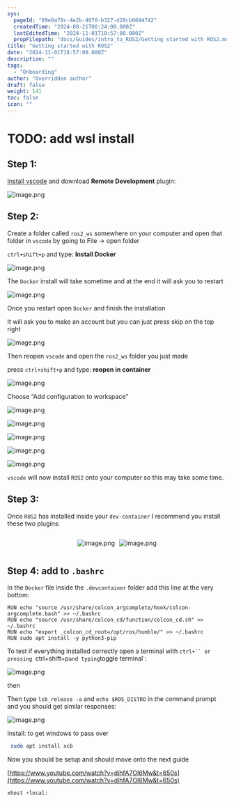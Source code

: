 ```yaml
---
sys:
  pageId: "89e0a78c-4e2b-4070-b327-d28cb0694742"
  createdTime: "2024-08-21T00:24:00.000Z"
  lastEditedTime: "2024-11-01T18:57:00.000Z"
  propFilepath: "docs/Guides/intro_to_ROS2/Getting started with ROS2.md"
title: "Getting started with ROS2"
date: "2024-11-01T18:57:00.000Z"
description: ""
tags:
  - "Onboarding"
author: "Overridden author"
draft: false
weight: 141
toc: false
icon: ""
---
```


# TODO: add wsl install

## Step 1:

[Install vscode](https://code.visualstudio.com/download) and download **Remote Development** plugin:

![image.png](https://prod-files-secure.s3.us-west-2.amazonaws.com/d518164a-d88e-44d1-a4ee-3adb3bd8bce0/efb52993-1881-4a40-b95e-6f020334f022/image.png?X-Amz-Algorithm=AWS4-HMAC-SHA256&X-Amz-Content-Sha256=UNSIGNED-PAYLOAD&X-Amz-Credential=ASIAZI2LB466WDHBXQJV%2F20250308%2Fus-west-2%2Fs3%2Faws4_request&X-Amz-Date=20250308T121010Z&X-Amz-Expires=3600&X-Amz-Security-Token=IQoJb3JpZ2luX2VjEBIaCXVzLXdlc3QtMiJHMEUCIFQHEtuP7arhUWvhEtu5GZRr32%2FOQeXU1LSVEVMvtzs6AiEA%2FLJ8ViYmJRKEGikfghIRadhcJOX9zR%2Fs6hNTnFq3fDoq%2FwMIWxAAGgw2Mzc0MjMxODM4MDUiDCj4kwZ0zthnVD6VhircA4nnWsYHSiXbOEoUQaeXvoIAsklpHDvhv%2B9LgBa1yBdlpTcSKjKggX2UXWY2Wm6LInDz4UHHo7234B4gp92DmH5Dpg3hRr%2BZP9FWYsApGv8RRAhPRWjk8zFMyRw7vBUF%2FWYd%2Brv9cmh3FhfmpoGXGB9%2BBE9BYGON%2B%2BlJqYUmRACN5fnDDn9bN2SjITkl5RAD7KK3kgJIcYr8MM9tm6gn23UgSW%2BCA65jpOcVFFoeo6lhYSrh49Sun%2BD3gfayJYXyb1yItTDIPXWqQUDtNX2JRKtg8b4muB%2B2XYaHTZJ4MHxKnssskFn%2Fva1VIWv1WA4VXdIL4NH0DRZQdnD%2BKhrrs9m%2B5OnqLuY9Sus9ARJasMwPjJdkXEf913sah4Ifyu3cQS3c6mNxi8sYElhk58vgCcje5LxHyIzHmcPwHW9OJJcNCmvbAwl2mE4NMv28G%2B7%2Bnqyer42YWyURz4JVwY2k5ZyWVPFYlZ4MX%2B%2B70o8XqmGwl2EWUQLmtPdkBmlN26O4hCt64bYBMLZqpAgLFmNAb2VkiwSj%2FCDx%2F658nF%2BN9YNGr72vQunm6XvQdsKjFCUQQA1zAUpFcGvl19AQmybUISizyydjzqCakr2ommBYdUEetkIeGzw4WtOOEUSSMJ%2BZsL4GOqUBctyZI8wOWzSjNU78q0hN1G7vsSamyc5anWigySzaNU%2F5%2BcrWbB1D%2BXb858gErZNVppJRQJSES8aSVMaf0H%2BuZx0CXlCy95UaNUZinUusT%2BnOrC%2B%2FX2NKAbIW4MXxHycVNVcUUrx%2BZORYETxinAk14AOkWcJRIob1%2BgiNGcWtxfUbwaVMqt2nWf9GXadk9foRQ8ufv8hR%2B5uz0EvSffDFyc5Yt117&X-Amz-Signature=c69220c186770ff19e1d9a2c98f937dcc3814daf417c3d5b92f300bdbe825726&X-Amz-SignedHeaders=host&x-id=GetObject)

## Step 2:

Create a folder called `ros2_ws` somewhere on your computer and open that folder in `vscode` by going to File → open folder 

`ctrl+shift+p` and type: **Install Docker**

![image.png](https://prod-files-secure.s3.us-west-2.amazonaws.com/d518164a-d88e-44d1-a4ee-3adb3bd8bce0/2269dc0e-1cd5-47ff-bceb-c04ad9b2eab0/image.png?X-Amz-Algorithm=AWS4-HMAC-SHA256&X-Amz-Content-Sha256=UNSIGNED-PAYLOAD&X-Amz-Credential=ASIAZI2LB466WDHBXQJV%2F20250308%2Fus-west-2%2Fs3%2Faws4_request&X-Amz-Date=20250308T121010Z&X-Amz-Expires=3600&X-Amz-Security-Token=IQoJb3JpZ2luX2VjEBIaCXVzLXdlc3QtMiJHMEUCIFQHEtuP7arhUWvhEtu5GZRr32%2FOQeXU1LSVEVMvtzs6AiEA%2FLJ8ViYmJRKEGikfghIRadhcJOX9zR%2Fs6hNTnFq3fDoq%2FwMIWxAAGgw2Mzc0MjMxODM4MDUiDCj4kwZ0zthnVD6VhircA4nnWsYHSiXbOEoUQaeXvoIAsklpHDvhv%2B9LgBa1yBdlpTcSKjKggX2UXWY2Wm6LInDz4UHHo7234B4gp92DmH5Dpg3hRr%2BZP9FWYsApGv8RRAhPRWjk8zFMyRw7vBUF%2FWYd%2Brv9cmh3FhfmpoGXGB9%2BBE9BYGON%2B%2BlJqYUmRACN5fnDDn9bN2SjITkl5RAD7KK3kgJIcYr8MM9tm6gn23UgSW%2BCA65jpOcVFFoeo6lhYSrh49Sun%2BD3gfayJYXyb1yItTDIPXWqQUDtNX2JRKtg8b4muB%2B2XYaHTZJ4MHxKnssskFn%2Fva1VIWv1WA4VXdIL4NH0DRZQdnD%2BKhrrs9m%2B5OnqLuY9Sus9ARJasMwPjJdkXEf913sah4Ifyu3cQS3c6mNxi8sYElhk58vgCcje5LxHyIzHmcPwHW9OJJcNCmvbAwl2mE4NMv28G%2B7%2Bnqyer42YWyURz4JVwY2k5ZyWVPFYlZ4MX%2B%2B70o8XqmGwl2EWUQLmtPdkBmlN26O4hCt64bYBMLZqpAgLFmNAb2VkiwSj%2FCDx%2F658nF%2BN9YNGr72vQunm6XvQdsKjFCUQQA1zAUpFcGvl19AQmybUISizyydjzqCakr2ommBYdUEetkIeGzw4WtOOEUSSMJ%2BZsL4GOqUBctyZI8wOWzSjNU78q0hN1G7vsSamyc5anWigySzaNU%2F5%2BcrWbB1D%2BXb858gErZNVppJRQJSES8aSVMaf0H%2BuZx0CXlCy95UaNUZinUusT%2BnOrC%2B%2FX2NKAbIW4MXxHycVNVcUUrx%2BZORYETxinAk14AOkWcJRIob1%2BgiNGcWtxfUbwaVMqt2nWf9GXadk9foRQ8ufv8hR%2B5uz0EvSffDFyc5Yt117&X-Amz-Signature=511ee8bbfb776c4b0e6b79aef898e862b8a25e189ba96733d34e260f96347401&X-Amz-SignedHeaders=host&x-id=GetObject)

The `Docker` install will take sometime and at the end it will ask you to restart

![image.png](https://prod-files-secure.s3.us-west-2.amazonaws.com/d518164a-d88e-44d1-a4ee-3adb3bd8bce0/ed233f78-be33-4b1f-b89c-9c346c0e961e/image.png?X-Amz-Algorithm=AWS4-HMAC-SHA256&X-Amz-Content-Sha256=UNSIGNED-PAYLOAD&X-Amz-Credential=ASIAZI2LB466WDHBXQJV%2F20250308%2Fus-west-2%2Fs3%2Faws4_request&X-Amz-Date=20250308T121010Z&X-Amz-Expires=3600&X-Amz-Security-Token=IQoJb3JpZ2luX2VjEBIaCXVzLXdlc3QtMiJHMEUCIFQHEtuP7arhUWvhEtu5GZRr32%2FOQeXU1LSVEVMvtzs6AiEA%2FLJ8ViYmJRKEGikfghIRadhcJOX9zR%2Fs6hNTnFq3fDoq%2FwMIWxAAGgw2Mzc0MjMxODM4MDUiDCj4kwZ0zthnVD6VhircA4nnWsYHSiXbOEoUQaeXvoIAsklpHDvhv%2B9LgBa1yBdlpTcSKjKggX2UXWY2Wm6LInDz4UHHo7234B4gp92DmH5Dpg3hRr%2BZP9FWYsApGv8RRAhPRWjk8zFMyRw7vBUF%2FWYd%2Brv9cmh3FhfmpoGXGB9%2BBE9BYGON%2B%2BlJqYUmRACN5fnDDn9bN2SjITkl5RAD7KK3kgJIcYr8MM9tm6gn23UgSW%2BCA65jpOcVFFoeo6lhYSrh49Sun%2BD3gfayJYXyb1yItTDIPXWqQUDtNX2JRKtg8b4muB%2B2XYaHTZJ4MHxKnssskFn%2Fva1VIWv1WA4VXdIL4NH0DRZQdnD%2BKhrrs9m%2B5OnqLuY9Sus9ARJasMwPjJdkXEf913sah4Ifyu3cQS3c6mNxi8sYElhk58vgCcje5LxHyIzHmcPwHW9OJJcNCmvbAwl2mE4NMv28G%2B7%2Bnqyer42YWyURz4JVwY2k5ZyWVPFYlZ4MX%2B%2B70o8XqmGwl2EWUQLmtPdkBmlN26O4hCt64bYBMLZqpAgLFmNAb2VkiwSj%2FCDx%2F658nF%2BN9YNGr72vQunm6XvQdsKjFCUQQA1zAUpFcGvl19AQmybUISizyydjzqCakr2ommBYdUEetkIeGzw4WtOOEUSSMJ%2BZsL4GOqUBctyZI8wOWzSjNU78q0hN1G7vsSamyc5anWigySzaNU%2F5%2BcrWbB1D%2BXb858gErZNVppJRQJSES8aSVMaf0H%2BuZx0CXlCy95UaNUZinUusT%2BnOrC%2B%2FX2NKAbIW4MXxHycVNVcUUrx%2BZORYETxinAk14AOkWcJRIob1%2BgiNGcWtxfUbwaVMqt2nWf9GXadk9foRQ8ufv8hR%2B5uz0EvSffDFyc5Yt117&X-Amz-Signature=7f5fb4b286e8357ca8ee80ed74682579b3df0a3b73879211329fc4dfae787194&X-Amz-SignedHeaders=host&x-id=GetObject)

Once you restart open `Docker` and finish the installation

It will ask you to make an account but you can just press skip on the top right

![image.png](https://prod-files-secure.s3.us-west-2.amazonaws.com/d518164a-d88e-44d1-a4ee-3adb3bd8bce0/21010ad9-1659-4fd9-9f59-9932a09b2a3d/image.png?X-Amz-Algorithm=AWS4-HMAC-SHA256&X-Amz-Content-Sha256=UNSIGNED-PAYLOAD&X-Amz-Credential=ASIAZI2LB466WDHBXQJV%2F20250308%2Fus-west-2%2Fs3%2Faws4_request&X-Amz-Date=20250308T121010Z&X-Amz-Expires=3600&X-Amz-Security-Token=IQoJb3JpZ2luX2VjEBIaCXVzLXdlc3QtMiJHMEUCIFQHEtuP7arhUWvhEtu5GZRr32%2FOQeXU1LSVEVMvtzs6AiEA%2FLJ8ViYmJRKEGikfghIRadhcJOX9zR%2Fs6hNTnFq3fDoq%2FwMIWxAAGgw2Mzc0MjMxODM4MDUiDCj4kwZ0zthnVD6VhircA4nnWsYHSiXbOEoUQaeXvoIAsklpHDvhv%2B9LgBa1yBdlpTcSKjKggX2UXWY2Wm6LInDz4UHHo7234B4gp92DmH5Dpg3hRr%2BZP9FWYsApGv8RRAhPRWjk8zFMyRw7vBUF%2FWYd%2Brv9cmh3FhfmpoGXGB9%2BBE9BYGON%2B%2BlJqYUmRACN5fnDDn9bN2SjITkl5RAD7KK3kgJIcYr8MM9tm6gn23UgSW%2BCA65jpOcVFFoeo6lhYSrh49Sun%2BD3gfayJYXyb1yItTDIPXWqQUDtNX2JRKtg8b4muB%2B2XYaHTZJ4MHxKnssskFn%2Fva1VIWv1WA4VXdIL4NH0DRZQdnD%2BKhrrs9m%2B5OnqLuY9Sus9ARJasMwPjJdkXEf913sah4Ifyu3cQS3c6mNxi8sYElhk58vgCcje5LxHyIzHmcPwHW9OJJcNCmvbAwl2mE4NMv28G%2B7%2Bnqyer42YWyURz4JVwY2k5ZyWVPFYlZ4MX%2B%2B70o8XqmGwl2EWUQLmtPdkBmlN26O4hCt64bYBMLZqpAgLFmNAb2VkiwSj%2FCDx%2F658nF%2BN9YNGr72vQunm6XvQdsKjFCUQQA1zAUpFcGvl19AQmybUISizyydjzqCakr2ommBYdUEetkIeGzw4WtOOEUSSMJ%2BZsL4GOqUBctyZI8wOWzSjNU78q0hN1G7vsSamyc5anWigySzaNU%2F5%2BcrWbB1D%2BXb858gErZNVppJRQJSES8aSVMaf0H%2BuZx0CXlCy95UaNUZinUusT%2BnOrC%2B%2FX2NKAbIW4MXxHycVNVcUUrx%2BZORYETxinAk14AOkWcJRIob1%2BgiNGcWtxfUbwaVMqt2nWf9GXadk9foRQ8ufv8hR%2B5uz0EvSffDFyc5Yt117&X-Amz-Signature=0d94b81d1c7bdf68f648025c778876f00ba0c39185f4afa165b1ac214ca22ecb&X-Amz-SignedHeaders=host&x-id=GetObject)

Then reopen `vscode` and open the `ros2_ws` folder you just made

press `ctrl+shift+p` and type: **reopen in container**

![image.png](https://prod-files-secure.s3.us-west-2.amazonaws.com/d518164a-d88e-44d1-a4ee-3adb3bd8bce0/4e93b8c2-41ad-488c-8095-c74205196118/image.png?X-Amz-Algorithm=AWS4-HMAC-SHA256&X-Amz-Content-Sha256=UNSIGNED-PAYLOAD&X-Amz-Credential=ASIAZI2LB466WDHBXQJV%2F20250308%2Fus-west-2%2Fs3%2Faws4_request&X-Amz-Date=20250308T121010Z&X-Amz-Expires=3600&X-Amz-Security-Token=IQoJb3JpZ2luX2VjEBIaCXVzLXdlc3QtMiJHMEUCIFQHEtuP7arhUWvhEtu5GZRr32%2FOQeXU1LSVEVMvtzs6AiEA%2FLJ8ViYmJRKEGikfghIRadhcJOX9zR%2Fs6hNTnFq3fDoq%2FwMIWxAAGgw2Mzc0MjMxODM4MDUiDCj4kwZ0zthnVD6VhircA4nnWsYHSiXbOEoUQaeXvoIAsklpHDvhv%2B9LgBa1yBdlpTcSKjKggX2UXWY2Wm6LInDz4UHHo7234B4gp92DmH5Dpg3hRr%2BZP9FWYsApGv8RRAhPRWjk8zFMyRw7vBUF%2FWYd%2Brv9cmh3FhfmpoGXGB9%2BBE9BYGON%2B%2BlJqYUmRACN5fnDDn9bN2SjITkl5RAD7KK3kgJIcYr8MM9tm6gn23UgSW%2BCA65jpOcVFFoeo6lhYSrh49Sun%2BD3gfayJYXyb1yItTDIPXWqQUDtNX2JRKtg8b4muB%2B2XYaHTZJ4MHxKnssskFn%2Fva1VIWv1WA4VXdIL4NH0DRZQdnD%2BKhrrs9m%2B5OnqLuY9Sus9ARJasMwPjJdkXEf913sah4Ifyu3cQS3c6mNxi8sYElhk58vgCcje5LxHyIzHmcPwHW9OJJcNCmvbAwl2mE4NMv28G%2B7%2Bnqyer42YWyURz4JVwY2k5ZyWVPFYlZ4MX%2B%2B70o8XqmGwl2EWUQLmtPdkBmlN26O4hCt64bYBMLZqpAgLFmNAb2VkiwSj%2FCDx%2F658nF%2BN9YNGr72vQunm6XvQdsKjFCUQQA1zAUpFcGvl19AQmybUISizyydjzqCakr2ommBYdUEetkIeGzw4WtOOEUSSMJ%2BZsL4GOqUBctyZI8wOWzSjNU78q0hN1G7vsSamyc5anWigySzaNU%2F5%2BcrWbB1D%2BXb858gErZNVppJRQJSES8aSVMaf0H%2BuZx0CXlCy95UaNUZinUusT%2BnOrC%2B%2FX2NKAbIW4MXxHycVNVcUUrx%2BZORYETxinAk14AOkWcJRIob1%2BgiNGcWtxfUbwaVMqt2nWf9GXadk9foRQ8ufv8hR%2B5uz0EvSffDFyc5Yt117&X-Amz-Signature=7dd937dbd62fd8baf5f16400d130b690693e64b9c6e9f104d0742ac990b4a743&X-Amz-SignedHeaders=host&x-id=GetObject)

Choose “Add configuration to workspace”

![image.png](https://prod-files-secure.s3.us-west-2.amazonaws.com/d518164a-d88e-44d1-a4ee-3adb3bd8bce0/9560b282-5060-4989-ba37-97e7b2c22476/image.png?X-Amz-Algorithm=AWS4-HMAC-SHA256&X-Amz-Content-Sha256=UNSIGNED-PAYLOAD&X-Amz-Credential=ASIAZI2LB466WDHBXQJV%2F20250308%2Fus-west-2%2Fs3%2Faws4_request&X-Amz-Date=20250308T121010Z&X-Amz-Expires=3600&X-Amz-Security-Token=IQoJb3JpZ2luX2VjEBIaCXVzLXdlc3QtMiJHMEUCIFQHEtuP7arhUWvhEtu5GZRr32%2FOQeXU1LSVEVMvtzs6AiEA%2FLJ8ViYmJRKEGikfghIRadhcJOX9zR%2Fs6hNTnFq3fDoq%2FwMIWxAAGgw2Mzc0MjMxODM4MDUiDCj4kwZ0zthnVD6VhircA4nnWsYHSiXbOEoUQaeXvoIAsklpHDvhv%2B9LgBa1yBdlpTcSKjKggX2UXWY2Wm6LInDz4UHHo7234B4gp92DmH5Dpg3hRr%2BZP9FWYsApGv8RRAhPRWjk8zFMyRw7vBUF%2FWYd%2Brv9cmh3FhfmpoGXGB9%2BBE9BYGON%2B%2BlJqYUmRACN5fnDDn9bN2SjITkl5RAD7KK3kgJIcYr8MM9tm6gn23UgSW%2BCA65jpOcVFFoeo6lhYSrh49Sun%2BD3gfayJYXyb1yItTDIPXWqQUDtNX2JRKtg8b4muB%2B2XYaHTZJ4MHxKnssskFn%2Fva1VIWv1WA4VXdIL4NH0DRZQdnD%2BKhrrs9m%2B5OnqLuY9Sus9ARJasMwPjJdkXEf913sah4Ifyu3cQS3c6mNxi8sYElhk58vgCcje5LxHyIzHmcPwHW9OJJcNCmvbAwl2mE4NMv28G%2B7%2Bnqyer42YWyURz4JVwY2k5ZyWVPFYlZ4MX%2B%2B70o8XqmGwl2EWUQLmtPdkBmlN26O4hCt64bYBMLZqpAgLFmNAb2VkiwSj%2FCDx%2F658nF%2BN9YNGr72vQunm6XvQdsKjFCUQQA1zAUpFcGvl19AQmybUISizyydjzqCakr2ommBYdUEetkIeGzw4WtOOEUSSMJ%2BZsL4GOqUBctyZI8wOWzSjNU78q0hN1G7vsSamyc5anWigySzaNU%2F5%2BcrWbB1D%2BXb858gErZNVppJRQJSES8aSVMaf0H%2BuZx0CXlCy95UaNUZinUusT%2BnOrC%2B%2FX2NKAbIW4MXxHycVNVcUUrx%2BZORYETxinAk14AOkWcJRIob1%2BgiNGcWtxfUbwaVMqt2nWf9GXadk9foRQ8ufv8hR%2B5uz0EvSffDFyc5Yt117&X-Amz-Signature=9be68938ea287a61d0bca80ee7ccf6930bc5ba2866fbc0df967d138b9054c3c5&X-Amz-SignedHeaders=host&x-id=GetObject)

![image.png](https://prod-files-secure.s3.us-west-2.amazonaws.com/d518164a-d88e-44d1-a4ee-3adb3bd8bce0/2ee63f81-886b-48e8-a553-dc6e5eac99e4/image.png?X-Amz-Algorithm=AWS4-HMAC-SHA256&X-Amz-Content-Sha256=UNSIGNED-PAYLOAD&X-Amz-Credential=ASIAZI2LB466WDHBXQJV%2F20250308%2Fus-west-2%2Fs3%2Faws4_request&X-Amz-Date=20250308T121010Z&X-Amz-Expires=3600&X-Amz-Security-Token=IQoJb3JpZ2luX2VjEBIaCXVzLXdlc3QtMiJHMEUCIFQHEtuP7arhUWvhEtu5GZRr32%2FOQeXU1LSVEVMvtzs6AiEA%2FLJ8ViYmJRKEGikfghIRadhcJOX9zR%2Fs6hNTnFq3fDoq%2FwMIWxAAGgw2Mzc0MjMxODM4MDUiDCj4kwZ0zthnVD6VhircA4nnWsYHSiXbOEoUQaeXvoIAsklpHDvhv%2B9LgBa1yBdlpTcSKjKggX2UXWY2Wm6LInDz4UHHo7234B4gp92DmH5Dpg3hRr%2BZP9FWYsApGv8RRAhPRWjk8zFMyRw7vBUF%2FWYd%2Brv9cmh3FhfmpoGXGB9%2BBE9BYGON%2B%2BlJqYUmRACN5fnDDn9bN2SjITkl5RAD7KK3kgJIcYr8MM9tm6gn23UgSW%2BCA65jpOcVFFoeo6lhYSrh49Sun%2BD3gfayJYXyb1yItTDIPXWqQUDtNX2JRKtg8b4muB%2B2XYaHTZJ4MHxKnssskFn%2Fva1VIWv1WA4VXdIL4NH0DRZQdnD%2BKhrrs9m%2B5OnqLuY9Sus9ARJasMwPjJdkXEf913sah4Ifyu3cQS3c6mNxi8sYElhk58vgCcje5LxHyIzHmcPwHW9OJJcNCmvbAwl2mE4NMv28G%2B7%2Bnqyer42YWyURz4JVwY2k5ZyWVPFYlZ4MX%2B%2B70o8XqmGwl2EWUQLmtPdkBmlN26O4hCt64bYBMLZqpAgLFmNAb2VkiwSj%2FCDx%2F658nF%2BN9YNGr72vQunm6XvQdsKjFCUQQA1zAUpFcGvl19AQmybUISizyydjzqCakr2ommBYdUEetkIeGzw4WtOOEUSSMJ%2BZsL4GOqUBctyZI8wOWzSjNU78q0hN1G7vsSamyc5anWigySzaNU%2F5%2BcrWbB1D%2BXb858gErZNVppJRQJSES8aSVMaf0H%2BuZx0CXlCy95UaNUZinUusT%2BnOrC%2B%2FX2NKAbIW4MXxHycVNVcUUrx%2BZORYETxinAk14AOkWcJRIob1%2BgiNGcWtxfUbwaVMqt2nWf9GXadk9foRQ8ufv8hR%2B5uz0EvSffDFyc5Yt117&X-Amz-Signature=e1db151ce228aa4acd45f63968d59e7181c41eed48d1ff7f4aceb7daad8507b2&X-Amz-SignedHeaders=host&x-id=GetObject)

![image.png](https://prod-files-secure.s3.us-west-2.amazonaws.com/d518164a-d88e-44d1-a4ee-3adb3bd8bce0/ae1580b2-b048-407e-aed9-b584224a7a04/image.png?X-Amz-Algorithm=AWS4-HMAC-SHA256&X-Amz-Content-Sha256=UNSIGNED-PAYLOAD&X-Amz-Credential=ASIAZI2LB466WDHBXQJV%2F20250308%2Fus-west-2%2Fs3%2Faws4_request&X-Amz-Date=20250308T121010Z&X-Amz-Expires=3600&X-Amz-Security-Token=IQoJb3JpZ2luX2VjEBIaCXVzLXdlc3QtMiJHMEUCIFQHEtuP7arhUWvhEtu5GZRr32%2FOQeXU1LSVEVMvtzs6AiEA%2FLJ8ViYmJRKEGikfghIRadhcJOX9zR%2Fs6hNTnFq3fDoq%2FwMIWxAAGgw2Mzc0MjMxODM4MDUiDCj4kwZ0zthnVD6VhircA4nnWsYHSiXbOEoUQaeXvoIAsklpHDvhv%2B9LgBa1yBdlpTcSKjKggX2UXWY2Wm6LInDz4UHHo7234B4gp92DmH5Dpg3hRr%2BZP9FWYsApGv8RRAhPRWjk8zFMyRw7vBUF%2FWYd%2Brv9cmh3FhfmpoGXGB9%2BBE9BYGON%2B%2BlJqYUmRACN5fnDDn9bN2SjITkl5RAD7KK3kgJIcYr8MM9tm6gn23UgSW%2BCA65jpOcVFFoeo6lhYSrh49Sun%2BD3gfayJYXyb1yItTDIPXWqQUDtNX2JRKtg8b4muB%2B2XYaHTZJ4MHxKnssskFn%2Fva1VIWv1WA4VXdIL4NH0DRZQdnD%2BKhrrs9m%2B5OnqLuY9Sus9ARJasMwPjJdkXEf913sah4Ifyu3cQS3c6mNxi8sYElhk58vgCcje5LxHyIzHmcPwHW9OJJcNCmvbAwl2mE4NMv28G%2B7%2Bnqyer42YWyURz4JVwY2k5ZyWVPFYlZ4MX%2B%2B70o8XqmGwl2EWUQLmtPdkBmlN26O4hCt64bYBMLZqpAgLFmNAb2VkiwSj%2FCDx%2F658nF%2BN9YNGr72vQunm6XvQdsKjFCUQQA1zAUpFcGvl19AQmybUISizyydjzqCakr2ommBYdUEetkIeGzw4WtOOEUSSMJ%2BZsL4GOqUBctyZI8wOWzSjNU78q0hN1G7vsSamyc5anWigySzaNU%2F5%2BcrWbB1D%2BXb858gErZNVppJRQJSES8aSVMaf0H%2BuZx0CXlCy95UaNUZinUusT%2BnOrC%2B%2FX2NKAbIW4MXxHycVNVcUUrx%2BZORYETxinAk14AOkWcJRIob1%2BgiNGcWtxfUbwaVMqt2nWf9GXadk9foRQ8ufv8hR%2B5uz0EvSffDFyc5Yt117&X-Amz-Signature=0ac1e58beecb11b446439721f00711cc5ff30b25799b784a4679767af48efd59&X-Amz-SignedHeaders=host&x-id=GetObject)

![image.png](https://prod-files-secure.s3.us-west-2.amazonaws.com/d518164a-d88e-44d1-a4ee-3adb3bd8bce0/53255b28-f75e-430f-b9e3-c0ac8577e42b/image.png?X-Amz-Algorithm=AWS4-HMAC-SHA256&X-Amz-Content-Sha256=UNSIGNED-PAYLOAD&X-Amz-Credential=ASIAZI2LB466WDHBXQJV%2F20250308%2Fus-west-2%2Fs3%2Faws4_request&X-Amz-Date=20250308T121010Z&X-Amz-Expires=3600&X-Amz-Security-Token=IQoJb3JpZ2luX2VjEBIaCXVzLXdlc3QtMiJHMEUCIFQHEtuP7arhUWvhEtu5GZRr32%2FOQeXU1LSVEVMvtzs6AiEA%2FLJ8ViYmJRKEGikfghIRadhcJOX9zR%2Fs6hNTnFq3fDoq%2FwMIWxAAGgw2Mzc0MjMxODM4MDUiDCj4kwZ0zthnVD6VhircA4nnWsYHSiXbOEoUQaeXvoIAsklpHDvhv%2B9LgBa1yBdlpTcSKjKggX2UXWY2Wm6LInDz4UHHo7234B4gp92DmH5Dpg3hRr%2BZP9FWYsApGv8RRAhPRWjk8zFMyRw7vBUF%2FWYd%2Brv9cmh3FhfmpoGXGB9%2BBE9BYGON%2B%2BlJqYUmRACN5fnDDn9bN2SjITkl5RAD7KK3kgJIcYr8MM9tm6gn23UgSW%2BCA65jpOcVFFoeo6lhYSrh49Sun%2BD3gfayJYXyb1yItTDIPXWqQUDtNX2JRKtg8b4muB%2B2XYaHTZJ4MHxKnssskFn%2Fva1VIWv1WA4VXdIL4NH0DRZQdnD%2BKhrrs9m%2B5OnqLuY9Sus9ARJasMwPjJdkXEf913sah4Ifyu3cQS3c6mNxi8sYElhk58vgCcje5LxHyIzHmcPwHW9OJJcNCmvbAwl2mE4NMv28G%2B7%2Bnqyer42YWyURz4JVwY2k5ZyWVPFYlZ4MX%2B%2B70o8XqmGwl2EWUQLmtPdkBmlN26O4hCt64bYBMLZqpAgLFmNAb2VkiwSj%2FCDx%2F658nF%2BN9YNGr72vQunm6XvQdsKjFCUQQA1zAUpFcGvl19AQmybUISizyydjzqCakr2ommBYdUEetkIeGzw4WtOOEUSSMJ%2BZsL4GOqUBctyZI8wOWzSjNU78q0hN1G7vsSamyc5anWigySzaNU%2F5%2BcrWbB1D%2BXb858gErZNVppJRQJSES8aSVMaf0H%2BuZx0CXlCy95UaNUZinUusT%2BnOrC%2B%2FX2NKAbIW4MXxHycVNVcUUrx%2BZORYETxinAk14AOkWcJRIob1%2BgiNGcWtxfUbwaVMqt2nWf9GXadk9foRQ8ufv8hR%2B5uz0EvSffDFyc5Yt117&X-Amz-Signature=63dc873d45d9f1184015f6382edbceb854116700c7f2b6616e6b8dc873148c5b&X-Amz-SignedHeaders=host&x-id=GetObject)

![image.png](https://prod-files-secure.s3.us-west-2.amazonaws.com/d518164a-d88e-44d1-a4ee-3adb3bd8bce0/7c562767-5af9-4ffb-97d1-327bcdf4ee00/image.png?X-Amz-Algorithm=AWS4-HMAC-SHA256&X-Amz-Content-Sha256=UNSIGNED-PAYLOAD&X-Amz-Credential=ASIAZI2LB466WDHBXQJV%2F20250308%2Fus-west-2%2Fs3%2Faws4_request&X-Amz-Date=20250308T121010Z&X-Amz-Expires=3600&X-Amz-Security-Token=IQoJb3JpZ2luX2VjEBIaCXVzLXdlc3QtMiJHMEUCIFQHEtuP7arhUWvhEtu5GZRr32%2FOQeXU1LSVEVMvtzs6AiEA%2FLJ8ViYmJRKEGikfghIRadhcJOX9zR%2Fs6hNTnFq3fDoq%2FwMIWxAAGgw2Mzc0MjMxODM4MDUiDCj4kwZ0zthnVD6VhircA4nnWsYHSiXbOEoUQaeXvoIAsklpHDvhv%2B9LgBa1yBdlpTcSKjKggX2UXWY2Wm6LInDz4UHHo7234B4gp92DmH5Dpg3hRr%2BZP9FWYsApGv8RRAhPRWjk8zFMyRw7vBUF%2FWYd%2Brv9cmh3FhfmpoGXGB9%2BBE9BYGON%2B%2BlJqYUmRACN5fnDDn9bN2SjITkl5RAD7KK3kgJIcYr8MM9tm6gn23UgSW%2BCA65jpOcVFFoeo6lhYSrh49Sun%2BD3gfayJYXyb1yItTDIPXWqQUDtNX2JRKtg8b4muB%2B2XYaHTZJ4MHxKnssskFn%2Fva1VIWv1WA4VXdIL4NH0DRZQdnD%2BKhrrs9m%2B5OnqLuY9Sus9ARJasMwPjJdkXEf913sah4Ifyu3cQS3c6mNxi8sYElhk58vgCcje5LxHyIzHmcPwHW9OJJcNCmvbAwl2mE4NMv28G%2B7%2Bnqyer42YWyURz4JVwY2k5ZyWVPFYlZ4MX%2B%2B70o8XqmGwl2EWUQLmtPdkBmlN26O4hCt64bYBMLZqpAgLFmNAb2VkiwSj%2FCDx%2F658nF%2BN9YNGr72vQunm6XvQdsKjFCUQQA1zAUpFcGvl19AQmybUISizyydjzqCakr2ommBYdUEetkIeGzw4WtOOEUSSMJ%2BZsL4GOqUBctyZI8wOWzSjNU78q0hN1G7vsSamyc5anWigySzaNU%2F5%2BcrWbB1D%2BXb858gErZNVppJRQJSES8aSVMaf0H%2BuZx0CXlCy95UaNUZinUusT%2BnOrC%2B%2FX2NKAbIW4MXxHycVNVcUUrx%2BZORYETxinAk14AOkWcJRIob1%2BgiNGcWtxfUbwaVMqt2nWf9GXadk9foRQ8ufv8hR%2B5uz0EvSffDFyc5Yt117&X-Amz-Signature=f5d54880c3eb84ae9732e211b190d0ec02f79970582c19432a14fde40095f901&X-Amz-SignedHeaders=host&x-id=GetObject)

`vscode` will now install `ROS2` onto your computer so this may take some time.

## Step 3:

Once `ROS2` has installed inside your `dev-container` I recommend you install these two plugins:

<div style="display: flex;flex-direction: row; column-gap:10px; max-width: 630px;justify-content: center;">
<div>

![image.png](https://prod-files-secure.s3.us-west-2.amazonaws.com/d518164a-d88e-44d1-a4ee-3adb3bd8bce0/3fc3d550-5a54-4ba1-ba6b-faa01cdb7369/image.png?X-Amz-Algorithm=AWS4-HMAC-SHA256&X-Amz-Content-Sha256=UNSIGNED-PAYLOAD&X-Amz-Credential=ASIAZI2LB4664QBSD26X%2F20250308%2Fus-west-2%2Fs3%2Faws4_request&X-Amz-Date=20250308T121020Z&X-Amz-Expires=3600&X-Amz-Security-Token=IQoJb3JpZ2luX2VjEBQaCXVzLXdlc3QtMiJHMEUCIC2M0DIWS3bg9JOQIJx6TdGurqDulbtA5jAuhNXtps6TAiEA%2Bf1lsibEJu0ow6hiwkiix3zWrb5SaupeRZvLLiaFgYkq%2FwMIXRAAGgw2Mzc0MjMxODM4MDUiDFOeQvAouyqFokqRtSrcA6LdMBCzva18URc5JeJKjG3Jkpb4FM%2F%2B706dpWvu8bdu6mmGQHM2aYzuATwYKl18vgEe0sXjxEdY9RyXwgXnUo3i3SlX8i8JYxNXSWrGHP97g9j0dWtNiw%2FNCfO9WAG2LtzTneC%2BRkL3LGcscVZFZySlFaaepXB%2BM1XiWTLqBRG1q9%2BwnohcWEGpBu3%2FlhcutY%2F4BJIsJMdVjFFH0QAniAb%2B8WCOzT9ze4D1vhz3xIsF0dr6n1gZ1D0hXBsUxwnsT8tt6%2BnwKONdlcG3lKKJAFnnzsJfSoiDIOTOYhIo03Fz6i86Dq1elCMdtqhcjPytrgHG6FgWfY0AQVCS2wek65VY1nA%2BctVsD66xCxPMm9iqLfSQuhyO8LEgYr14xfjbIjCHk51R8uEJFzj4n%2Bl6UchT%2FZTQ3B9rPN4qOA6cC7ydpZvxPEEKsgVQcbJYLK6mcCUOMKJvU%2FuaI0s%2BxqxmyTbFQ%2FFtfqaBlWteKOg8sYlQ8IEDv9%2B91W6LbSlqDggrp2JnZ6DFzdyV%2BC3T592UqlWQ%2FXi8BZBetx9JslSDyPFWlivFQmzAuXMV5lGkHU35ywQf4SXI8pVn%2Fx4BZ7UAJtIZ4hbhBN7Jz5FoHnRUpQPti9fQG2U2KHrbjHa5MNLRsL4GOqUB5DRjBYIiFFo5I2mpuT3GTIXElXewPZ16RwL8EoPRpN%2F%2F5kIrvPh5Ebi1fTKmu7%2BAOO65ea8wRfKx%2B0VbPwX6bA5qDlKdVlImZyTi4JzpMMlfAGf8hm1Fte8Z0SkPWM6CQ5%2BbiUwCdRMxy%2Baa8rmMn0U5BjKXKX4r3gYcS0TfqlwVfUIVQrtByXzqDVZyjkoPbVmdDx7c65uy0fC6dGl4Fzw0mG0%2F&X-Amz-Signature=6ffdc30be6b22a7d6f803113676877bd1321d5502429f421cc289b3db7b7d6ab&X-Amz-SignedHeaders=host&x-id=GetObject)

</div>
<div>

![image.png](https://prod-files-secure.s3.us-west-2.amazonaws.com/d518164a-d88e-44d1-a4ee-3adb3bd8bce0/d994cc66-13c2-4093-a5a3-f84cf4601a82/image.png?X-Amz-Algorithm=AWS4-HMAC-SHA256&X-Amz-Content-Sha256=UNSIGNED-PAYLOAD&X-Amz-Credential=ASIAZI2LB466YMYTRB7V%2F20250308%2Fus-west-2%2Fs3%2Faws4_request&X-Amz-Date=20250308T121021Z&X-Amz-Expires=3600&X-Amz-Security-Token=IQoJb3JpZ2luX2VjEBMaCXVzLXdlc3QtMiJHMEUCIQCJ7rb4w4CuP8yIPggABInKUwDM3CsfrEPlvB6390FXIgIgKVmNwpaJpbzoI9yxzKcVGLTA5CkxzOB8baBYml3NpxEq%2FwMIXBAAGgw2Mzc0MjMxODM4MDUiDNik9mYKFh%2Fx%2BYqQ3CrcA5ryefMznBObNc6wOv1ogEaX9dJQEA2EF9tyjmRdGe%2B%2F6ZI1zcXvE7MUTFwJM8lU0zr8UgwjBk0y2q%2BmfoRQttrJC%2BbbrFfA%2FNJCq40uBjHeFXXhN46Txqi7Y9udEdxOZM6MQwe71hBaFAJCAH4H6mY9PAXS3%2B9TMu%2F6vgl8XYOwaHFDf1whwnpZMnD1bswJnBcCfl7tAsKY2ilo%2FewxzpjUVkWE%2F%2Brib8jeSXtnSclWH8Q9zDYgCdK2vtVmzodltIlrNvQgVMSzg2npevOcW8ndiXJOxgh%2FeITu5%2F3TY6e1NJcRJqifIDUC%2BwmLggKrLvq4osuO6DSs5Cyk4%2Fpf%2Fj1NhFumJJhig84ybp1MabD0BIqo2PkLnBKX%2Be1GfgMq2CTnCDc9TbqseuhJj59FCdccv5KKCQub2l15%2FD9TEflS0TYRY3K1%2F9aPnyLFAnIc7P78ebrFsDL1gYeRVWeiewTbh%2B7BdFWa7157KfIgr1vMR2g2shGnosGmgih1ZFWB4v3TC8wi179bF3tr8Z5g%2FtEw6rqqjmp7bLSbotVuB0T%2BjFT6uNX4AY0dsWnycAE3Vp71TUY2RTxP07Hxk37M4%2BxedLpcql4%2BEHthhQ9bIY9LJzBxrYEY1pTRBYxlMLu1sL4GOqUBSOmtAJViB3W3m%2B36WhvcBQ%2FbPFUEJYa%2FXoSqXwUhbGqqQHVBDArM%2F2XZuE%2Bu8PQEQqYyKsV9WnQRFft5na%2FBJiUSv6WhUo6pnQXrYdMKe4lkfdv6w89mdnPFUpcOt5v9rL88ingqgvpfoCfHp4V5aJtIbVO0VV5h3bcO6S2Yv4ZJ%2FHM38fIyfdqqSvcPeSTaMdRdITBNW7PZU0bYavXCuBijcIFv&X-Amz-Signature=8121ea374ad9660039628c77eb9888458d62b9a835b97148b451f38c0eee870d&X-Amz-SignedHeaders=host&x-id=GetObject)

</div>
</div>

## Step 4: add to `.bashrc`

In the `Docker` file inside the `.devcontainer` folder add this line at the very bottom: 

```docker
RUN echo "source /usr/share/colcon_argcomplete/hook/colcon-argcomplete.bash" >> ~/.bashrc
RUN echo "source /usr/share/colcon_cd/function/colcon_cd.sh" >> ~/.bashrc
RUN echo "export _colcon_cd_root=/opt/ros/humble/" >> ~/.bashrc
RUN sudo apt install -y python3-pip 
```

To test if everything installed correctly open a terminal with `ctrl+`` or pressing `ctrl+shift+p` and typing `toggle terminal`:

![image.png](https://prod-files-secure.s3.us-west-2.amazonaws.com/d518164a-d88e-44d1-a4ee-3adb3bd8bce0/6a4943d8-b04e-4c02-9a58-775f3384d1a5/image.png?X-Amz-Algorithm=AWS4-HMAC-SHA256&X-Amz-Content-Sha256=UNSIGNED-PAYLOAD&X-Amz-Credential=ASIAZI2LB466WDHBXQJV%2F20250308%2Fus-west-2%2Fs3%2Faws4_request&X-Amz-Date=20250308T121010Z&X-Amz-Expires=3600&X-Amz-Security-Token=IQoJb3JpZ2luX2VjEBIaCXVzLXdlc3QtMiJHMEUCIFQHEtuP7arhUWvhEtu5GZRr32%2FOQeXU1LSVEVMvtzs6AiEA%2FLJ8ViYmJRKEGikfghIRadhcJOX9zR%2Fs6hNTnFq3fDoq%2FwMIWxAAGgw2Mzc0MjMxODM4MDUiDCj4kwZ0zthnVD6VhircA4nnWsYHSiXbOEoUQaeXvoIAsklpHDvhv%2B9LgBa1yBdlpTcSKjKggX2UXWY2Wm6LInDz4UHHo7234B4gp92DmH5Dpg3hRr%2BZP9FWYsApGv8RRAhPRWjk8zFMyRw7vBUF%2FWYd%2Brv9cmh3FhfmpoGXGB9%2BBE9BYGON%2B%2BlJqYUmRACN5fnDDn9bN2SjITkl5RAD7KK3kgJIcYr8MM9tm6gn23UgSW%2BCA65jpOcVFFoeo6lhYSrh49Sun%2BD3gfayJYXyb1yItTDIPXWqQUDtNX2JRKtg8b4muB%2B2XYaHTZJ4MHxKnssskFn%2Fva1VIWv1WA4VXdIL4NH0DRZQdnD%2BKhrrs9m%2B5OnqLuY9Sus9ARJasMwPjJdkXEf913sah4Ifyu3cQS3c6mNxi8sYElhk58vgCcje5LxHyIzHmcPwHW9OJJcNCmvbAwl2mE4NMv28G%2B7%2Bnqyer42YWyURz4JVwY2k5ZyWVPFYlZ4MX%2B%2B70o8XqmGwl2EWUQLmtPdkBmlN26O4hCt64bYBMLZqpAgLFmNAb2VkiwSj%2FCDx%2F658nF%2BN9YNGr72vQunm6XvQdsKjFCUQQA1zAUpFcGvl19AQmybUISizyydjzqCakr2ommBYdUEetkIeGzw4WtOOEUSSMJ%2BZsL4GOqUBctyZI8wOWzSjNU78q0hN1G7vsSamyc5anWigySzaNU%2F5%2BcrWbB1D%2BXb858gErZNVppJRQJSES8aSVMaf0H%2BuZx0CXlCy95UaNUZinUusT%2BnOrC%2B%2FX2NKAbIW4MXxHycVNVcUUrx%2BZORYETxinAk14AOkWcJRIob1%2BgiNGcWtxfUbwaVMqt2nWf9GXadk9foRQ8ufv8hR%2B5uz0EvSffDFyc5Yt117&X-Amz-Signature=ce91e707170bebf6ce06a28be5037deb46e020dd4fc916f904916dd7a564b0c0&X-Amz-SignedHeaders=host&x-id=GetObject)

then 

Then type `lsb_release -a` and `echo $ROS_DISTRO` in the command prompt and you should get similar responses:

![image.png](https://prod-files-secure.s3.us-west-2.amazonaws.com/d518164a-d88e-44d1-a4ee-3adb3bd8bce0/3e635dec-a805-4e85-8b9e-d000e5b71a4e/image.png?X-Amz-Algorithm=AWS4-HMAC-SHA256&X-Amz-Content-Sha256=UNSIGNED-PAYLOAD&X-Amz-Credential=ASIAZI2LB466WDHBXQJV%2F20250308%2Fus-west-2%2Fs3%2Faws4_request&X-Amz-Date=20250308T121010Z&X-Amz-Expires=3600&X-Amz-Security-Token=IQoJb3JpZ2luX2VjEBIaCXVzLXdlc3QtMiJHMEUCIFQHEtuP7arhUWvhEtu5GZRr32%2FOQeXU1LSVEVMvtzs6AiEA%2FLJ8ViYmJRKEGikfghIRadhcJOX9zR%2Fs6hNTnFq3fDoq%2FwMIWxAAGgw2Mzc0MjMxODM4MDUiDCj4kwZ0zthnVD6VhircA4nnWsYHSiXbOEoUQaeXvoIAsklpHDvhv%2B9LgBa1yBdlpTcSKjKggX2UXWY2Wm6LInDz4UHHo7234B4gp92DmH5Dpg3hRr%2BZP9FWYsApGv8RRAhPRWjk8zFMyRw7vBUF%2FWYd%2Brv9cmh3FhfmpoGXGB9%2BBE9BYGON%2B%2BlJqYUmRACN5fnDDn9bN2SjITkl5RAD7KK3kgJIcYr8MM9tm6gn23UgSW%2BCA65jpOcVFFoeo6lhYSrh49Sun%2BD3gfayJYXyb1yItTDIPXWqQUDtNX2JRKtg8b4muB%2B2XYaHTZJ4MHxKnssskFn%2Fva1VIWv1WA4VXdIL4NH0DRZQdnD%2BKhrrs9m%2B5OnqLuY9Sus9ARJasMwPjJdkXEf913sah4Ifyu3cQS3c6mNxi8sYElhk58vgCcje5LxHyIzHmcPwHW9OJJcNCmvbAwl2mE4NMv28G%2B7%2Bnqyer42YWyURz4JVwY2k5ZyWVPFYlZ4MX%2B%2B70o8XqmGwl2EWUQLmtPdkBmlN26O4hCt64bYBMLZqpAgLFmNAb2VkiwSj%2FCDx%2F658nF%2BN9YNGr72vQunm6XvQdsKjFCUQQA1zAUpFcGvl19AQmybUISizyydjzqCakr2ommBYdUEetkIeGzw4WtOOEUSSMJ%2BZsL4GOqUBctyZI8wOWzSjNU78q0hN1G7vsSamyc5anWigySzaNU%2F5%2BcrWbB1D%2BXb858gErZNVppJRQJSES8aSVMaf0H%2BuZx0CXlCy95UaNUZinUusT%2BnOrC%2B%2FX2NKAbIW4MXxHycVNVcUUrx%2BZORYETxinAk14AOkWcJRIob1%2BgiNGcWtxfUbwaVMqt2nWf9GXadk9foRQ8ufv8hR%2B5uz0EvSffDFyc5Yt117&X-Amz-Signature=a3900044db9afcf0e58011d867a518badfd8dfc3778a5af53e0092a53690255f&X-Amz-SignedHeaders=host&x-id=GetObject)

Install:  to get windows to pass over

```bash
 sudo apt install xcb
```

Now you should be setup and should move onto the next guide 

[https://www.youtube.com/watch?v=dihfA7Ol6Mw&t=650s](https://www.youtube.com/watch?v=dihfA7Ol6Mw&t=650s)

```python
xhost +local:
```
